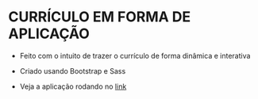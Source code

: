 # CURRÍCULO  EM FORMA DE APLICAÇÃO

- Feito com o intuito de trazer o currículo de forma dinâmica e interativa

- Criado usando Bootstrap e Sass

- Veja a aplicação rodando no [link](https://thriving-gumption-f05759.netlify.app/)